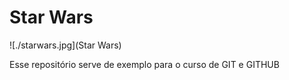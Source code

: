 # Star Wars #

![./starwars.jpg](Star Wars)

Esse repositório serve de exemplo para o curso de GIT e GITHUB

